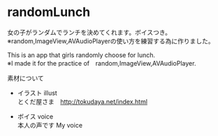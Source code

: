 # randomLunch

女の子がランダムでランチを決めてくれます。ボイスつき。<br>
※random,ImageView,AVAudioPlayerの使い方を練習する為に作りました。

This is an app that girls randomly choose for lunch.<br>
※I made it for the practice of　random,ImageView,AVAudioPlayer.

素材について
- イラスト illust<br>
とくだ屋さま　http://tokudaya.net/index.html

- ボイス voice<br>
本人の声です My voice
